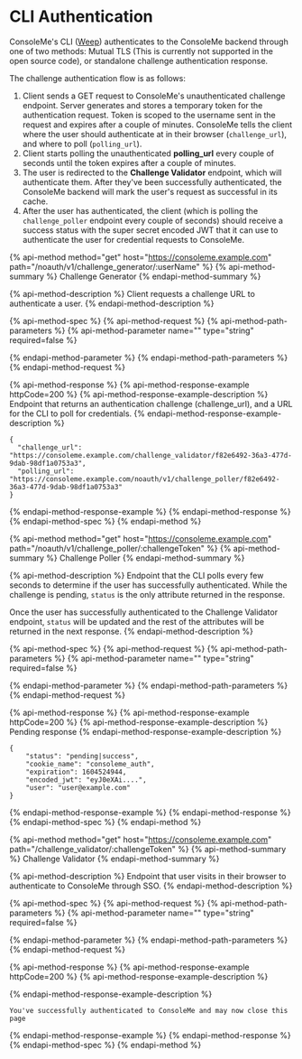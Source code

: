 # CLI Authentication

ConsoleMe's CLI \([Weep](https://github.com/Netflix/weep)\) authenticates to the ConsoleMe backend through one of two methods: Mutual TLS \(This is currently not supported in the open source code\), or standalone challenge authentication response.

The challenge authentication flow is as follows:

1. Client sends a GET request to ConsoleMe's unauthenticated challenge endpoint. Server generates and stores a temporary token for the authentication request. Token is scoped to the username sent in the request and expires after a couple of minutes. ConsoleMe tells the client where the user should authenticate at in their browser \(`challenge_url`\), and where to poll \(`polling_url`\).
2. Client starts polling the unauthenticated **polling_url** every couple of seconds until the token expires after a couple of minutes.
3. The user is redirected to the **Challenge Validator** endpoint, which will authenticate them. After they've been successfully authenticated, the ConsoleMe backend will mark the user's request as successful in its cache.
4. After the user has authenticated, the client \(which is polling the `challenge_poller` endpoint every couple of seconds\) should receive a success status with the super secret encoded JWT that it can use to authenticate the user for credential requests to ConsoleMe.

{% api-method method="get" host="https://consoleme.example.com" path="/noauth/v1/challenge\_generator/:userName" %}
{% api-method-summary %}
Challenge Generator
{% endapi-method-summary %}

{% api-method-description %}
Client requests a challenge URL to authenticate a user.
{% endapi-method-description %}

{% api-method-spec %}
{% api-method-request %}
{% api-method-path-parameters %}
{% api-method-parameter name="" type="string" required=false %}

{% endapi-method-parameter %}
{% endapi-method-path-parameters %}
{% endapi-method-request %}

{% api-method-response %}
{% api-method-response-example httpCode=200 %}
{% api-method-response-example-description %}
Endpoint that returns an authentication challenge \(challenge_url\), and a URL for the CLI to poll for credentials.
{% endapi-method-response-example-description %}

```
{
  "challenge_url": "https://consoleme.example.com/challenge_validator/f82e6492-36a3-477d-9dab-98df1a0753a3",
  "polling_url": "https://consoleme.example.com/noauth/v1/challenge_poller/f82e6492-36a3-477d-9dab-98df1a0753a3"
}
```

{% endapi-method-response-example %}
{% endapi-method-response %}
{% endapi-method-spec %}
{% endapi-method %}

{% api-method method="get" host="https://consoleme.example.com" path="/noauth/v1/challenge\_poller/:challengeToken" %}
{% api-method-summary %}
Challenge Poller
{% endapi-method-summary %}

{% api-method-description %}
Endpoint that the CLI polls every few seconds to determine if the user has successfully authenticated. While the challenge is pending, `status` is the only attribute returned in the response.

Once the user has successfully authenticated to the Challenge Validator endpoint, `status` will be updated and the rest of the attributes will be returned in the next response.
{% endapi-method-description %}

{% api-method-spec %}
{% api-method-request %}
{% api-method-path-parameters %}
{% api-method-parameter name="" type="string" required=false %}

{% endapi-method-parameter %}
{% endapi-method-path-parameters %}
{% endapi-method-request %}

{% api-method-response %}
{% api-method-response-example httpCode=200 %}
{% api-method-response-example-description %}
Pending response
{% endapi-method-response-example-description %}

```
{
    "status": "pending|success",
    "cookie_name": "consoleme_auth",
    "expiration": 1604524944,
    "encoded_jwt": "eyJ0eXAi....",
    "user": "user@example.com"
}
```

{% endapi-method-response-example %}
{% endapi-method-response %}
{% endapi-method-spec %}
{% endapi-method %}

{% api-method method="get" host="https://consoleme.example.com" path="/challenge\_validator/:challengeToken" %}
{% api-method-summary %}
Challenge Validator
{% endapi-method-summary %}

{% api-method-description %}
Endpoint that user visits in their browser to authenticate to ConsoleMe through SSO.
{% endapi-method-description %}

{% api-method-spec %}
{% api-method-request %}
{% api-method-path-parameters %}
{% api-method-parameter name="" type="string" required=false %}

{% endapi-method-parameter %}
{% endapi-method-path-parameters %}
{% endapi-method-request %}

{% api-method-response %}
{% api-method-response-example httpCode=200 %}
{% api-method-response-example-description %}

{% endapi-method-response-example-description %}

```
You've successfully authenticated to ConsoleMe and may now close this page
```

{% endapi-method-response-example %}
{% endapi-method-response %}
{% endapi-method-spec %}
{% endapi-method %}
